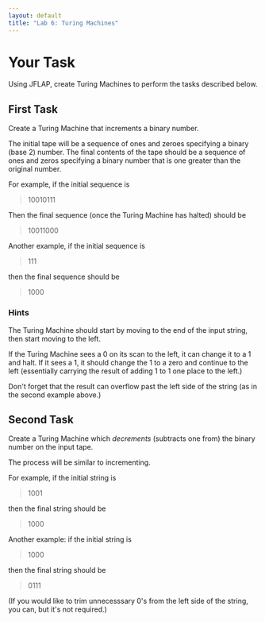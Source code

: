 ```yaml
---
layout: default
title: "Lab 6: Turing Machines"
---
```


Your Task
=========

Using JFLAP, create Turing Machines to perform the tasks described below.

First Task
----------

Create a Turing Machine that increments a binary number.

The initial tape will be a sequence of ones and zeroes specifying a binary (base 2) number. The final contents of the tape should be a sequence of ones and zeros specifying a binary number that is one greater than the original number.

For example, if the initial sequence is

> 10010111

Then the final sequence (once the Turing Machine has halted) should be

> 10011000

Another example, if the initial sequence is

> 111

then the final sequence should be

> 1000

### Hints

The Turing Machine should start by moving to the end of the input string, then start moving to the left.

If the Turing Machine sees a 0 on its scan to the left, it can change it to a 1 and halt. If it sees a 1, it should change the 1 to a zero and continue to the left (essentially carrying the result of adding 1 to 1 one place to the left.)

Don't forget that the result can overflow past the left side of the string (as in the second example above.)

Second Task
-----------

Create a Turing Machine which *decrements* (subtracts one from) the binary number on the input tape.

The process will be similar to incrementing.

For example, if the initial string is

> 1001

then the final string should be

> 1000

Another example: if the initial string is

> 1000

then the final string should be

> 0111

(If you would like to trim unnecesssary 0's from the left side of the string, you can, but it's not required.)

